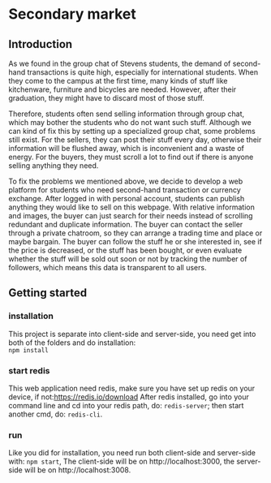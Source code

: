 # Secondary market

## Introduction
As we found in the group chat of Stevens students, the demand of second-hand transactions is quite high, especially for international students. When they come to the campus at the first time, many kinds of stuff like kitchenware, furniture and bicycles are needed. However, after their graduation, they might have to discard most of those stuff.  


Therefore, students often send selling information through group chat, which may bother the students who do not want such stuff. Although we can kind of fix this by setting up a specialized group chat, some problems still exist. For the sellers, they can post their stuff every day, otherwise their information will be flushed away, which is inconvenient and a waste of energy. For the buyers, they must scroll a lot to find out if there is anyone selling anything they need.  


To fix the problems we mentioned above, we decide to develop a web platform for students who need second-hand transaction or currency exchange. After logged in with personal account, students can publish anything they would like to sell on this webpage. With relative information and images, the buyer can just search for their needs instead of scrolling redundant and duplicate information. The buyer can contact the seller through a private chatroom, so they can arrange a trading time and place or maybe bargain. The buyer can follow the stuff he or she interested in, see if the price is decreased, or the stuff has been bought, or even evaluate whether the stuff will be sold out soon or not by tracking the number of followers, which means this data is transparent to all users.

## Getting started
### installation
This project is separate into client-side and server-side, you need get into both of the folders and do installation:  
`npm install`
### start redis
This web application need redis, make sure you have set up redis on your device, if not:https://redis.io/download
After redis installed, go into your command line and cd into your redis path, do: `redis-server`; then start another cmd, do: `redis-cli`. 
### run
Like you did for installation, you need run both client-side and server-side with:
`npm start`,
The client-side will be on http://localhost:3000, the server-side will be on http://localhost:3008.
